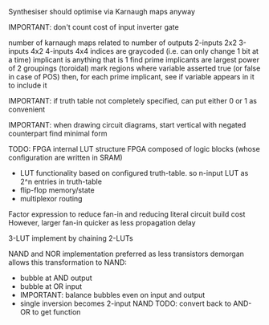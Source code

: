 <!-- SPDX-License-Identifier: zlib-acknowledgement -->

Synthesiser should optimise via Karnaugh maps anyway

IMPORTANT: don't count cost of input inverter gate

number of karnaugh maps related to number of outputs
2-inputs 2x2
3-inputs 4x2
4-inputs 4x4
indices are graycoded (i.e. can only change 1 bit at a time)
implicant is anything that is 1
find prime implicants are largest power of 2 groupings (toroidal)
mark regions where variable asserted true (or false in case of POS)
then, for each prime implicant, see if variable appears in it to include it  

IMPORTANT: if truth table not completely specified, can put either 0 or 1 as convenient 

IMPORTANT: when drawing circuit diagrams, start vertical with negated counterpart 
find minimal form

TODO: FPGA internal LUT structure
FPGA composed of logic blocks (whose configuration are written in SRAM)
  - LUT functionality based on configured truth-table.
    so n-input LUT as 2^n entries in truth-table
  - flip-flop memory/state 
  - multiplexor routing

Factor expression to reduce fan-in and reducing literal circuit build cost
However, larger fan-in quicker as less propagation delay

3-LUT implement by chaining 2-LUTs

NAND and NOR implementation preferred as less transistors
demorgan allows this transformation
to NAND:
  - bubble at AND output 
  - bubble at OR input 
  - IMPORTANT: balance bubbles even on input and output
  - single inversion becomes 2-input NAND
TODO: convert back to AND-OR to get function

